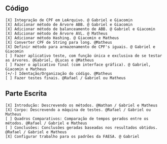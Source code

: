 ## Código
    [X] Integração de CPF em LeArquivo. @ Gabriel e Giacomin
    [X] Adicionar método de Árvore ABB. @ Gabriel e Giacomin
    [X] Adicionar método de balanceamento de ABB. @ Gabriel e Giacomin
    [X] Adicionar método de Árvore AVL. @ Matheus
    [X] Adicionar método Hashing. @ Giacomin e Matheus
    [X] Converter CPF de String para long. @Matheus
    [X] Definir método para armazenamento de CPF's iguais. @ Gabriel e Giacomin
    [ ] Fazer aplicativo teste, com função única e exclusiva de se testar as árvores. @Gabriel, @Lucas e @Matheus
    [ ] Fazer o aplicativo final (com interface gráfica). @ Gabriel, Giacomin e Matheus
    [+/-] Identação/Organização do código. @Matheus
    [ ] Fazer testes finais. @Rafael / Gabriel ou Matheus

## Parte Escrita
    [X] Introdução: Descrevendo os métodos. @Nathan / Gabriel e Matheus
    [X] Corpo: Descrevendo a máquina de testes. @Rafael / Gabriel ou Matheus
    [ ] Quadros Comparativos: Comparação de tempos gerados entre os métodos. @Rafael / Gabriel e Matheus
    [ ] Conclusões: Conclusões geradas baseadas nos resultados obtidos. @Rafael / Gabriel e Matheus
    [X] Configurar trabalho para os padrões da FAESA. @ Gabriel